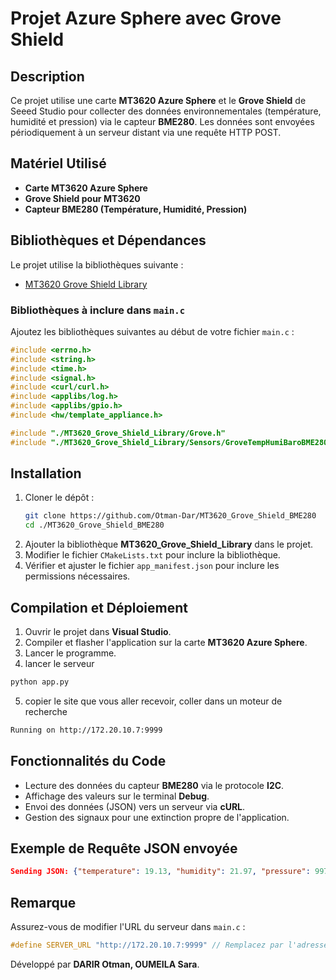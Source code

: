 # Projet Azure Sphere avec Grove Shield

## Description
Ce projet utilise une carte **MT3620 Azure Sphere** et le **Grove Shield** de Seeed Studio pour collecter des données environnementales (température, humidité et pression) via le capteur **BME280**. Les données sont envoyées périodiquement à un serveur distant via une requête HTTP POST.

## Matériel Utilisé
- **Carte MT3620 Azure Sphere**
- **Grove Shield pour MT3620**
- **Capteur BME280 (Température, Humidité, Pression)**

## Bibliothèques et Dépendances
Le projet utilise la bibliothèques suivante :
- [MT3620 Grove Shield Library](https://github.com/Seeed-Studio/MT3620_Grove_Shield)

### Bibliothèques à inclure dans `main.c`
Ajoutez les bibliothèques suivantes au début de votre fichier `main.c` :
```c
#include <errno.h>
#include <string.h>
#include <time.h>
#include <signal.h>
#include <curl/curl.h>
#include <applibs/log.h>
#include <applibs/gpio.h>
#include <hw/template_appliance.h>

#include "./MT3620_Grove_Shield_Library/Grove.h"
#include "./MT3620_Grove_Shield_Library/Sensors/GroveTempHumiBaroBME280.h"
```

## Installation
1. Cloner le dépôt :
   ```sh
   git clone https://github.com/Otman-Dar/MT3620_Grove_Shield_BME280
   cd ./MT3620_Grove_Shield_BME280
   ```
2. Ajouter la bibliothèque **MT3620_Grove_Shield_Library** dans le projet.
3. Modifier le fichier `CMakeLists.txt` pour inclure la bibliothèque.
4. Vérifier et ajuster le fichier `app_manifest.json` pour inclure les permissions nécessaires.

## Compilation et Déploiement
1. Ouvrir le projet dans **Visual Studio**.
2. Compiler et flasher l'application sur la carte **MT3620 Azure Sphere**.
3. Lancer le programme.
4. lancer le serveur 
 ```sh
python app.py
```
5. copier le site que vous aller recevoir, coller dans un moteur de recherche 
 ```sh
Running on http://172.20.10.7:9999
```

## Fonctionnalités du Code
- Lecture des données du capteur **BME280** via le protocole **I2C**.
- Affichage des valeurs sur le terminal **Debug**.
- Envoi des données (JSON) vers un serveur via **cURL**.
- Gestion des signaux pour une extinction propre de l'application.

## Exemple de Requête JSON envoyée
```json
Sending JSON: {"temperature": 19.13, "humidity": 21.97, "pressure": 997.94}
```

## Remarque
Assurez-vous de modifier l'URL du serveur dans `main.c` :
```c
#define SERVER_URL "http://172.20.10.7:9999" // Remplacez par l'adresse de votre serveur
```

Développé par **DARIR Otman, OUMEILA Sara**.
